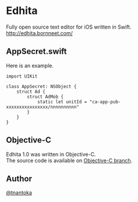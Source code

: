 Edhita
======

Fully open source text editor for iOS written in Swift.  
http://edhita.bornneet.com/

## AppSecret.swift

Here is an example.

```
import UIKit

class AppSecret: NSObject {
    struct Ad {
        struct AdMob {
            static let unitId = "ca-app-pub-xxxxxxxxxxxxxxxx/nnnnnnnnnn"
        }
    }
}
```

## Objective-C

Edhita 1.0 was written in Objective-C.  
The source code is available on [Objective-C branch](https://github.com/tnantoka/edhita/tree/Objective-C).

## Author

[@tnantoka](https://twitter.com/tnantoka)

